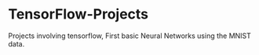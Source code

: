 # TensorFlow-Projects

Projects involving tensorflow,
First basic Neural Networks using the MNIST data.
